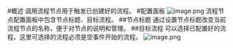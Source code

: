#概述
调用流程节点用于触发已创建好的流程。
#配置面板
![image.png](/img/服务编排/flow-edit.png)
流程节点配置面板中包含节点标题、目标流程。
##节点标题
通过设置节点标题改变当前流程节点的名称，便于对节点的说明和管理。
##目标流程
可以选择已配置好的流程。这里可选择的流程必须是空事件开始的流程。
![image.png](/img/服务编排/flow.png)